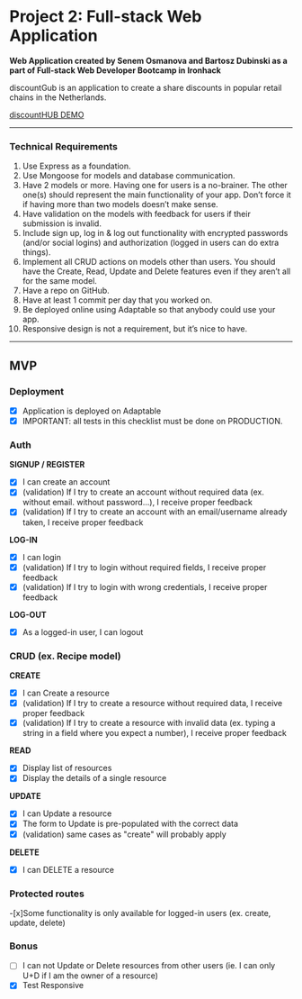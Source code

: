 # Project 2: Full-stack Web Application
**Web Application created by Senem Osmanova and Bartosz Dubinski as a part of Full-stack Web Developer Bootcamp in Ironhack**

discountGub is an application to create a share discounts in popular retail chains in the Netherlands. 


[discountHUB DEMO](https://discounthubnl.adaptable.app/)

---
### Technical Requirements
1. Use Express as a foundation.
2. Use Mongoose for models and database communication.
2. Have 2 models or more. Having one for users is a no-brainer. The other one(s) should represent the main functionality of your app. Don’t force it if having more than two models doesn’t make sense.
3. Have validation on the models with feedback for users if their submission is invalid.
4. Include sign up, log in & log out functionality with encrypted passwords (and/or social logins) and authorization (logged in users can do extra things).
4. Implement all CRUD actions on models other than users. You should have the Create, Read, Update and Delete features even if they aren’t all for the same model.
6. Have a repo on GitHub.
7. Have at least 1 commit per day that you worked on.
8. Be deployed online using Adaptable so that anybody could use your app.
9. Responsive design is not a requirement, but it’s nice to have.
---
## MVP
### Deployment
-[x] Application is deployed on Adaptable
-[x] IMPORTANT: all tests in this checklist must be done on PRODUCTION.

### Auth
**SIGNUP / REGISTER**
-[x] I can create an account
-[x] (validation) If I try to create an account without required data (ex. without email. without password...), I receive proper feedback
-[x] (validation) If I try to create an account with an email/username already taken, I receive proper feedback

**LOG-IN**
-[x] I can login
-[x] (validation) If I try to login without required fields, I receive proper feedback
-[x] (validation) If I try to login with wrong credentials, I receive proper feedback

**LOG-OUT**
-[x] As a logged-in user, I can logout

### CRUD (ex. Recipe model)

**CREATE**
-[x] I can Create a resource
-[x] (validation) If I try to create a resource without required data, I receive proper feedback
-[x] (validation) If I try to create a resource with invalid data (ex. typing a string in a field where you expect a number), I receive proper feedback

**READ**
-[x] Display list of resources
-[x] Display the details of a single resource

**UPDATE**
-[x] I can Update a resource
-[x] The form to Update is pre-populated with the correct data
-[x] (validation) same cases as "create" will probably apply

**DELETE**
-[x] I can DELETE a resource

### Protected routes
-[x]Some functionality is only available for logged-in users (ex. create, update, delete)

### Bonus
-[ ] I can not Update or Delete resources from other users (ie. I can only U+D if I am the owner of a resource)
-[x] Test Responsive